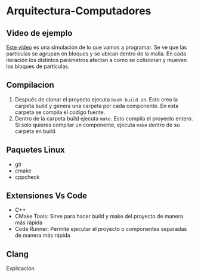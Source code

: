# Arquitectura-Computadores

## Video de ejemplo
  [Este vídeo](https://www.youtube.com/watch?v=FRoIgCHV93U) es una simulación de lo que vamos a programar. Se ve que las partículas se agrupan en bloques y se ubican dentro de la malla. En cada iteración los distintos parámetros afectan a como se colisionan y mueven los bloques de partículas.
  
## Compilacion
  1) Después de clonar el proyecto ejecuta ```bash build.sh```. Esto crea la carpeta build y genera una carpeta por cada componente. En esta carpeta se compila el codigo fuente.
  2) Dentro de la carpeta build ejecuta ```make```. Esto compila el proyecto entero. Si solo quieres compilar un componente, ejecuta ```make``` dentro de su carpeta en build.

## Paquetes Linux
 - git
 - cmake
 - cppcheck

## Extensiones Vs Code
  - C++
  - CMake Tools: Sirve para hacer build y make del proyecto de manera más rápida
  - Code Runner: Permite ejecutar el proyecto o componentes separadas de manera más rápida

## Clang
Explicacion
